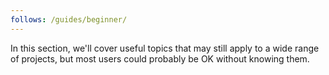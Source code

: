 ```yaml
---
follows: /guides/beginner/
---
```


In this section, we'll cover useful topics that may still apply to a wide range of projects, but most users could
probably be OK without knowing them.